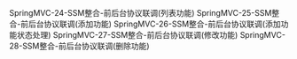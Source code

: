 SpringMVC-24-SSM整合-前后台协议联调(列表功能)
SpringMVC-25-SSM整合-前后台协议联调(添加功能)
SpringMVC-26-SSM整合-前后台协议联调(添加功能状态处理)
SpringMVC-27-SSM整合-前后台协议联调(修改功能)
SpringMVC-28-SSM整合-前后台协议联调(删除功能)